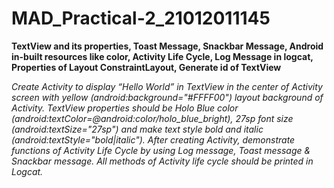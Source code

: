 # MAD_Practical-2_21012011145
**TextView and its properties, Toast Message, Snackbar Message, Android in-built resources like color, Activity Life Cycle, Log Message in logcat, Properties of Layout ConstraintLayout, Generate id of TextView**

_Create Activity to display “Hello World” in TextView in the center of Activity screen with yellow (android:background="#FFFF00") layout background of Activity. TextView properties should be Holo Blue color (android:textColor=@android:color/holo_blue_bright), 27sp font size (android:textSize="27sp") and make text style bold and italic (android:textStyle="bold|italic"). After creating Activity, demonstrate functions of Activity Life Cycle by using Log message, Toast message & Snackbar message. All methods of Activity life cycle should be printed in Logcat._
